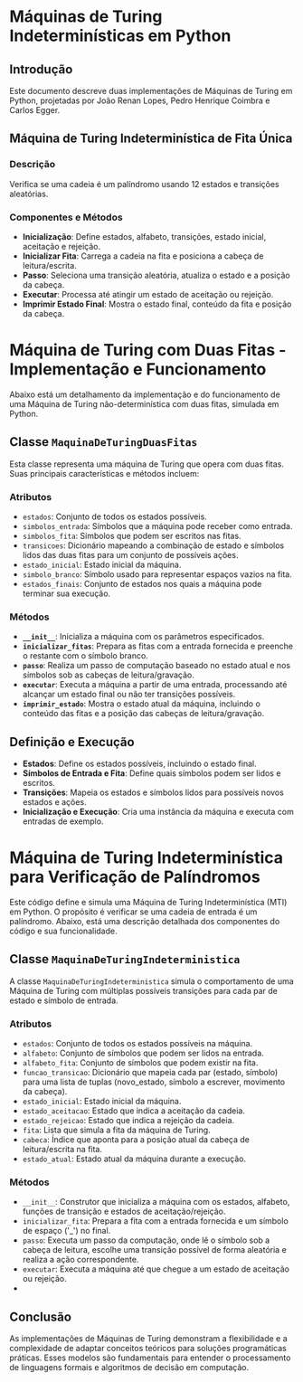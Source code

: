 # Máquinas de Turing Indeterminísticas em Python

## Introdução

Este documento descreve duas implementações de Máquinas de Turing em Python, projetadas por João Renan Lopes, Pedro Henrique Coimbra e Carlos Egger. 

## Máquina de Turing Indeterminística de Fita Única

### Descrição

Verifica se uma cadeia é um palíndromo usando 12 estados e transições aleatórias.

### Componentes e Métodos

- **Inicialização**: Define estados, alfabeto, transições, estado inicial, aceitação e rejeição.
- **Inicializar Fita**: Carrega a cadeia na fita e posiciona a cabeça de leitura/escrita.
- **Passo**: Seleciona uma transição aleatória, atualiza o estado e a posição da cabeça.
- **Executar**: Processa até atingir um estado de aceitação ou rejeição.
- **Imprimir Estado Final**: Mostra o estado final, conteúdo da fita e posição da cabeça.

# Máquina de Turing com Duas Fitas - Implementação e Funcionamento

Abaixo está um detalhamento da implementação e do funcionamento de uma Máquina de Turing não-determinística com duas fitas, simulada em Python.

## Classe `MaquinaDeTuringDuasFitas`

Esta classe representa uma máquina de Turing que opera com duas fitas. Suas principais características e métodos incluem:

### Atributos
- `estados`: Conjunto de todos os estados possíveis.
- `simbolos_entrada`: Símbolos que a máquina pode receber como entrada.
- `simbolos_fita`: Símbolos que podem ser escritos nas fitas.
- `transicoes`: Dicionário mapeando a combinação de estado e símbolos lidos das duas fitas para um conjunto de possíveis ações.
- `estado_inicial`: Estado inicial da máquina.
- `simbolo_branco`: Símbolo usado para representar espaços vazios na fita.
- `estados_finais`: Conjunto de estados nos quais a máquina pode terminar sua execução.

### Métodos
- **`__init__`**: Inicializa a máquina com os parâmetros especificados.
- **`inicializar_fitas`**: Prepara as fitas com a entrada fornecida e preenche o restante com o símbolo branco.
- **`passo`**: Realiza um passo de computação baseado no estado atual e nos símbolos sob as cabeças de leitura/gravação.
- **`executar`**: Executa a máquina a partir de uma entrada, processando até alcançar um estado final ou não ter transições possíveis.
- **`imprimir_estado`**: Mostra o estado atual da máquina, incluindo o conteúdo das fitas e a posição das cabeças de leitura/gravação.

## Definição e Execução

- **Estados**: Define os estados possíveis, incluindo o estado final.
- **Símbolos de Entrada e Fita**: Define quais símbolos podem ser lidos e escritos.
- **Transições**: Mapeia os estados e símbolos lidos para possíveis novos estados e ações.
- **Inicialização e Execução**: Cria uma instância da máquina e executa com entradas de exemplo.


# Máquina de Turing Indeterminística para Verificação de Palíndromos

Este código define e simula uma Máquina de Turing Indeterminística (MTI) em Python. O propósito é verificar se uma cadeia de entrada é um palíndromo. Abaixo, está uma descrição detalhada dos componentes do código e sua funcionalidade.

## Classe `MaquinaDeTuringIndeterministica`

A classe `MaquinaDeTuringIndeterministica` simula o comportamento de uma Máquina de Turing com múltiplas possíveis transições para cada par de estado e símbolo de entrada.

### Atributos

- `estados`: Conjunto de todos os estados possíveis na máquina.
- `alfabeto`: Conjunto de símbolos que podem ser lidos na entrada.
- `alfabeto_fita`: Conjunto de símbolos que podem existir na fita.
- `funcao_transicao`: Dicionário que mapeia cada par (estado, símbolo) para uma lista de tuplas (novo_estado, símbolo a escrever, movimento da cabeça).
- `estado_inicial`: Estado inicial da máquina.
- `estado_aceitacao`: Estado que indica a aceitação da cadeia.
- `estado_rejeicao`: Estado que indica a rejeição da cadeia.
- `fita`: Lista que simula a fita da máquina de Turing.
- `cabeca`: Índice que aponta para a posição atual da cabeça de leitura/escrita na fita.
- `estado_atual`: Estado atual da máquina durante a execução.

### Métodos

- `__init__`: Construtor que inicializa a máquina com os estados, alfabeto, funções de transição e estados de aceitação/rejeição.
- `inicializar_fita`: Prepara a fita com a entrada fornecida e um símbolo de espaço ('_') no final.
- `passo`: Executa um passo da computação, onde lê o símbolo sob a cabeça de leitura, escolhe uma transição possível de forma aleatória e realiza a ação correspondente.
- `executar`: Executa a máquina até que chegue a um estado de aceitação ou rejeição.
-

## Conclusão

As implementações de Máquinas de Turing  demonstram a flexibilidade e a complexidade de adaptar conceitos teóricos para soluções programáticas práticas. Esses modelos são fundamentais para entender o processamento de linguagens formais e algoritmos de decisão em computação.

